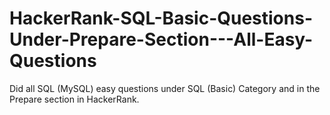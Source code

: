 # HackerRank-SQL-Basic-Questions-Under-Prepare-Section---All-Easy-Questions
Did all SQL (MySQL) easy questions under SQL (Basic) Category and in the Prepare section in HackerRank.

